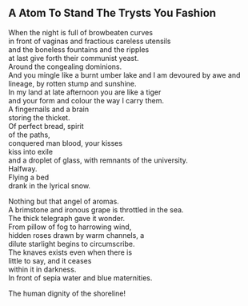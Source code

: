 A Atom To Stand The Trysts You Fashion
--------------------------------------
When the night is full of browbeaten curves  
in front of vaginas and fractious careless utensils  
and the boneless fountains and the ripples  
at last give forth their communist yeast.  
Around the congealing dominions.  
And you mingle like a burnt umber lake and I am devoured by awe and lineage, by rotten stump and sunshine.  
In my land at late afternoon you are like a tiger  
and your form and colour the way I carry them.  
A fingernails and a brain  
storing the thicket.  
Of perfect bread, spirit  
of the paths,  
conquered man blood, your kisses  
kiss into exile  
and a droplet of glass, with remnants of the university.  
Halfway.  
Flying a bed  
drank in the lyrical snow.  
  
Nothing but that angel of aromas.  
A brimstone and ironous grape is throttled in the sea.  
The thick telegraph gave it wonder.  
From pillow of fog to harrowing wind,  
hidden roses drawn by warm channels, a  
dilute starlight begins to circumscribe.  
The knaves exists even when there is  
little to say, and it ceases  
within it in darkness.  
In front of sepia water and blue maternities.  
  
The human dignity of the shoreline!  
